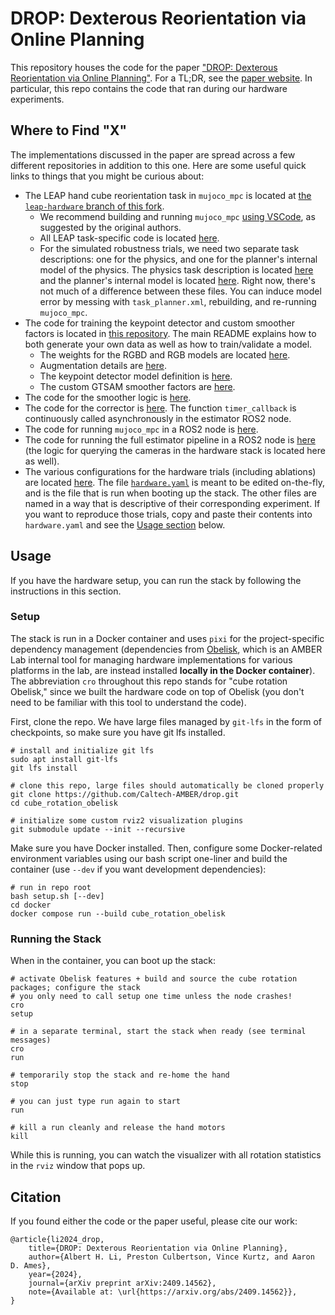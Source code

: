 # DROP: Dexterous Reorientation via Online Planning
This repository houses the code for the paper ["DROP: Dexterous Reorientation via Online Planning"](https://arxiv.org/abs/2409.14562). For a TL;DR, see the [paper website](https://caltech-amber.github.io/drop/). In particular, this repo contains the code that ran during our hardware experiments.

## Where to Find "X"
The implementations discussed in the paper are spread across a few different repositories in addition to this one. Here are some useful quick links to things that you might be curious about:
* The LEAP hand cube reorientation task in `mujoco_mpc` is located at [the `leap-hardware` branch of this fork](https://github.com/alberthli/mujoco_mpc/tree/leap-hardware).
    * We recommend building and running `mujoco_mpc` [using VSCode](https://github.com/alberthli/mujoco_mpc?tab=readme-ov-file#build-and-run-mjpc-gui-application-using-vscode), as suggested by the original authors.
    * All LEAP task-specific code is located [here](https://github.com/alberthli/mujoco_mpc/tree/leap-hardware/mjpc/tasks/leap).
    * For the simulated robustness trials, we need two separate task descriptions: one for the physics, and one for the planner's internal model of the physics. The physics task description is located [here](https://github.com/alberthli/mujoco_mpc/blob/leap-hardware/mjpc/tasks/leap/task.xml) and the planner's internal model is located [here](https://github.com/alberthli/mujoco_mpc/blob/leap-hardware/mjpc/tasks/leap/task_planner.xml). Right now, there's not much of a difference between these files. You can induce model error by messing with `task_planner.xml`, rebuilding, and re-running `mujoco_mpc`.
* The code for training the keypoint detector and custom smoother factors is located in [this repository](https://github.com/pculbertson/perseus). The main README explains how to both generate your own data as well as how to train/validate a model.
    * The weights for the RGBD and RGB models are located [here](/cube_rotation_ws/src/cro_ros/ckpts).
    * Augmentation details are [here](https://github.com/pculbertson/perseus/blob/main/perseus/detector/augmentations.py).
    * The keypoint detector model definition is [here](https://github.com/pculbertson/perseus/blob/main/perseus/detector/models.py).
    * The custom GTSAM smoother factors are [here](https://github.com/pculbertson/perseus/blob/main/perseus/smoother/factors.py).
* The code for the smoother logic is [here](/cro/perseus.py).
* The code for the corrector is [here](/cro/corrector.py). The function `timer_callback` is continuously called asynchronously in the estimator ROS2 node.
* The code for running `mujoco_mpc` in a ROS2 node is [here](/cube_rotation_ws/src/cro_control/src/cro_controller.cpp).
* The code for running the full estimator pipeline in a ROS2 node is [here](/cube_rotation_ws/src/cro_estimation/cro_estimation/cro_estimator.py) (the logic for querying the cameras in the hardware stack is located here as well).
* The various configurations for the hardware trials (including ablations) are located [here](/cube_rotation_ws/src/cro_ros/config/). The file [`hardware.yaml`](/cube_rotation_ws/src/cro_ros/config/hardware.yaml) is meant to be edited on-the-fly, and is the file that is run when booting up the stack. The other files are named in a way that is descriptive of their corresponding experiment. If you want to reproduce those trials, copy and paste their contents into `hardware.yaml` and see the [Usage section](#usage) below.

## Usage
If you have the hardware setup, you can run the stack by following the instructions in this section.

### Setup
The stack is run in a Docker container and uses `pixi` for the project-specific dependency management (dependencies from [Obelisk](https://github.com/Caltech-AMBER/obelisk), which is an AMBER Lab internal tool for managing hardware implementations for various platforms in the lab, are instead installed **locally in the Docker container**). The abbreviation `cro` throughout this repo stands for "cube rotation Obelisk," since we built the hardware code on top of Obelisk (you don't need to be familiar with this tool to understand the code).

First, clone the repo. We have large files managed by `git-lfs` in the form of checkpoints, so make sure you have git lfs installed.
```
# install and initialize git lfs
sudo apt install git-lfs
git lfs install

# clone this repo, large files should automatically be cloned properly
git clone https://github.com/Caltech-AMBER/drop.git
cd cube_rotation_obelisk

# initialize some custom rviz2 visualization plugins
git submodule update --init --recursive
```

Make sure you have Docker installed. Then, configure some Docker-related environment variables using our bash script one-liner and build the container (use `--dev` if you want development dependencies):
```
# run in repo root
bash setup.sh [--dev]
cd docker
docker compose run --build cube_rotation_obelisk
```

### Running the Stack
When in the container, you can boot up the stack:
```
# activate Obelisk features + build and source the cube rotation packages; configure the stack
# you only need to call setup one time unless the node crashes!
cro
setup

# in a separate terminal, start the stack when ready (see terminal messages)
cro
run

# temporarily stop the stack and re-home the hand
stop

# you can just type run again to start
run

# kill a run cleanly and release the hand motors
kill
```
While this is running, you can watch the visualizer with all rotation statistics in the `rviz` window that pops up.

## Citation
If you found either the code or the paper useful, please cite our work:
```
@article{li2024_drop,
    title={DROP: Dexterous Reorientation via Online Planning},
    author={Albert H. Li, Preston Culbertson, Vince Kurtz, and Aaron D. Ames},
    year={2024},
    journal={arXiv preprint arXiv:2409.14562},
    note={Available at: \url{https://arxiv.org/abs/2409.14562}},
}
```
